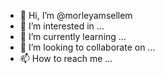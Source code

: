 - 👋 Hi, I’m @morleyamsellem
- 👀 I’m interested in ...
- 🌱 I’m currently learning ...
- 💞️ I’m looking to collaborate on ...
- 📫 How to reach me ...

<!---
morleyamsellem/morleyamsellem is a ✨ special ✨ repository because its `README.md` (this file) appears on your GitHub profile.
You can click the Preview link to take a look at your changes.
--->
